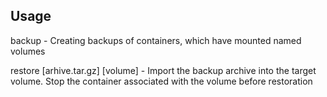 ## Usage

backup - Creating backups of containers, which have mounted named volumes

restore [arhive.tar.gz] [volume] - Import the backup archive into the target volume. Stop the container associated with the volume before restoration